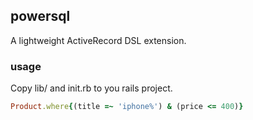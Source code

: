 ## powersql

A lightweight ActiveRecord DSL extension.

### usage

Copy lib/ and init.rb to you rails project.

```ruby
Product.where{(title =~ 'iphone%') & (price <= 400)}
```

